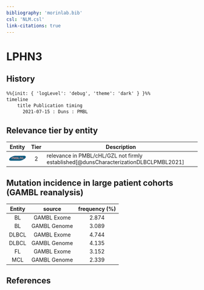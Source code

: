 ```yaml
---
bibliography: 'morinlab.bib'
csl: 'NLM.csl'
link-citations: true
---
```


# LPHN3

## History

```mermaid
%%{init: { 'logLevel': 'debug', 'theme': 'dark' } }%%
timeline
    title Publication timing
      2021-07-15 : Duns : PMBL
```


## Relevance tier by entity

|Entity|Tier|Description|
|:------:|:----:|--------------------------------------|
|![PMBL](images/icons/PMBL_tier2.png)|2|relevance in PMBL/cHL/GZL not firmly established[@dunsCharacterizationDLBCLPMBL2021]|


## Mutation incidence in large patient cohorts (GAMBL reanalysis)

|Entity|source |frequency (%)|
|:------:|:----:|:----:|
|BL|GAMBL Exome |2.874 |
|BL|GAMBL Genome |3.089 |
|DLBCL|GAMBL Exome |4.744 |
|DLBCL|GAMBL Genome |4.135 |
|FL|GAMBL Exome |3.152 |
|MCL|GAMBL Genome |2.339 |


## References


